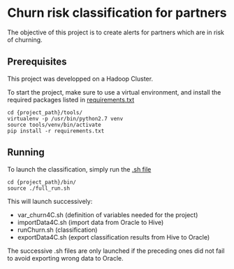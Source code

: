 # Churn risk classification for partners

The objective of this project is to create alerts for partners which are in risk
of churning.

## Prerequisites
This project was developped on a Hadoop Cluster.

To start the project, make sure to use a virtual environment, and install the
required packages listed in [requirements.txt](https://github.com/LaurentBerder/Customer_Churn/blob/master/requirements.txt)
```
cd {project_path}/tools/
virtualenv -p /usr/bin/python2.7 venv
source tools/venv/bin/activate
pip install -r requirements.txt
```

## Running
To launch the classification, simply run the [.sh file](https://github.com/LaurentBerder/Customer_Churn/blob/master/bin/full_run.sh)
```
cd {project_path}/bin/
source ./full_run.sh
```
This will launch successively:
* var_churn4C.sh (definition of variables needed for the project)
* importData4C.sh (import data from Oracle to Hive)
* runChurn.sh (classification)
* exportData4C.sh (export classification results from Hive to Oracle)

The successive .sh files are only launched if the preceding ones did not fail to avoid exporting wrong data to Oracle.
